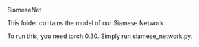 SiameseNet

This folder contains the model of our Siamese Network. 

To run this, you need torch 0.30. Simply run siamese_network.py. 
